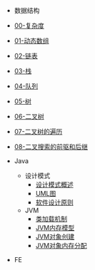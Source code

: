 - 数据结构
 - [00-复杂度](data-structure-O.md)
 - [01-动态数组](data-structure-arraylist.md)
 - [02-链表](data-structure-linklist.md)
 - [03-栈](data-structure-stack.md)
 - [04-队列](data-structure-queue.md)
 - [05-树](data-structure-tree.md)
 - [06-二叉树](data-structure-binary-tree.md)
 - [07-二叉树的遍历](data-structure-binary-tree-01.md)
 - [08-二叉搜索的前驱和后继](data-structure-binary-tree-02.md)


- Java
  - 设计模式
    - [设计模式概述](java-design-pattern-des.md)
    - [UML图](java-design-pattern-uml.md)
    - [软件设计原则](java-design-pattern-principle.md)
  - JVM
    - [类加载机制](java-jvm-class-loader.md)
    - [JVM内存模型](java-jvm-memory-model.md)
    - [JVM对象创建](java-jvm-object-create.md)
    - [JVM对象内存分配](java-jvm-object-memory-allocation.md)

- FE
  
